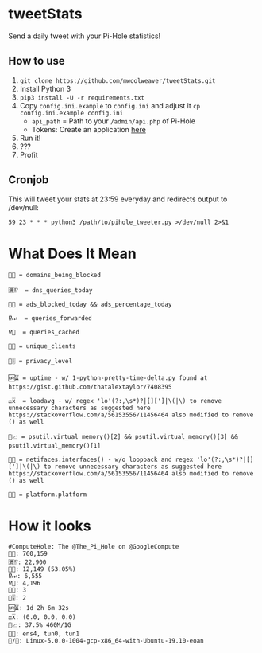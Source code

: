 # tweetStats

Send a daily tweet with your Pi-Hole statistics!

## How to use

1. `git clone https://github.com/mwoolweaver/tweetStats.git`
2. Install Python 3
3. `pip3 install -U -r requirements.txt`
4. Copy `config.ini.example` to `config.ini` and adjust it `cp config.ini.example config.ini`
   - `api_path` = Path to your `/admin/api.php` of Pi-Hole
   - Tokens: Create an application [here](https://apps.twitter.com/)
5. Run it!
6. ???
7. Profit

## Cronjob

This will tweet your stats at 23:59 everyday and redirects output to /dev/null:

```
59 23 * * * python3 /path/to/pihole_tweeter.py >/dev/null 2>&1
```

# What Does It Mean

```
🚫🌐 = domains_being_blocked

🈵⁉️  = dns_queries_today

📢🚫 = ads_blocked_today && ads_percentage_today

⁉️⏭  = queries_forwarded

⁉️💾  = queries_cached

🦄🙈 = unique_clients

🔐🎚️ = privacy_level

🆙⏳ = uptime - w/ 1-python-pretty-time-delta.py found at https://gist.github.com/thatalextaylor/7408395

⚖️x̅  = loadavg - w/ regex 'lo'(?:,\s*)?|[][']|\(|\) to remove unnecessary characters as suggested here https://stackoverflow.com/a/56153556/11456464 also modified to remove () as well

🐏📈 = psutil.virtual_memory()[2] && psutil.virtual_memory()[3] && psutil.virtual_memory()[1]

🔗📡 = netifaces.interfaces() - w/o loopback and regex 'lo'(?:,\s*)?|[][']|\(|\) to remove unnecessary characters as suggested here https://stackoverflow.com/a/56153556/11456464 also modified to remove () as well

🐧🌽 = platform.platform
```



# How it looks

```
#ComputeHole: The @The_Pi_Hole on @GoogleCompute     
🚫🌐: 760,159      
🈵⁉️: 22,900      
📢🚫: 12,149 (53.05%)      
⁉️⏭: 6,555      
⁉️💾: 4,196      
🦄🙈: 3      
🔐🎚️: 2      
🆙⏳: 1d 2h 6m 32s      
⚖️x̅: (0.0, 0.0, 0.0)        
🐏📈: 37.5% 460M/1G         
🔗📡: ens4, tun0, tun1        
🐧/🌽: Linux-5.0.0-1004-gcp-x86_64-with-Ubuntu-19.10-eoan
```
